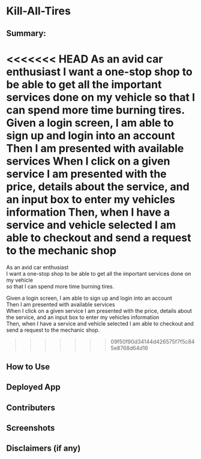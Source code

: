 # Kill-All-Tires

## Summary: 
<<<<<<< HEAD
As an avid car enthusiast
I want a one-stop shop to be able to get all the important services done on my vehicle
so that I can spend more time burning tires.
Given a login screen, I am able to sign up and login into an account
Then I am presented with available services
When I click on a given service I am presented with the price, details about the service, and an input box to enter my vehicles information
Then, when I have a service and vehicle selected I am able to checkout and send a request to the mechanic shop
=======
As an avid car enthusiast <br />
I want a one-stop shop to be able to get all the important services done on my vehicle <br />
so that I can spend more time burning tires. <br />

Given a login screen, I am able to sign up and login into an account <br />
Then I am presented with available services <br />
When I click on a given service I am presented with the price, details about the service, and an input box to enter my vehicles information <br />
Then, when I have a service and vehicle selected I am able to checkout and send a request to the mechanic shop. <br />
>>>>>>> 09f50f90d34144d426575f7f5c845e8768d64d16

## How to Use

## Deployed App

## Contributers

## Screenshots

## Disclaimers (if any)
